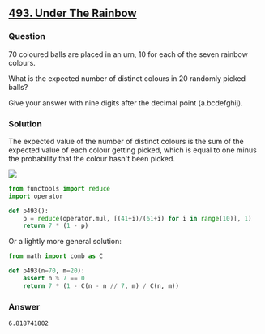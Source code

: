 ## **[493. Under The Rainbow](https://projecteuler.net/problem=493)**

### Question
70 coloured balls are placed in an urn, 10 for each of the seven rainbow colours.

What is the expected number of distinct colours in 20 randomly picked balls?

Give your answer with nine digits after the decimal point (a.bcdefghij).

### Solution

The expected value of the number of distinct colours is the sum of the expected value of each colour getting picked, which is equal to 
one minus the probability that the colour hasn't been picked.

<img src="https://render.githubusercontent.com/render/math?math=E(X) = 7 \cdot \sum_{i=1}^7 E(I_i) = 7 \cdot (1 - P(\text{colour not picked}))">

```python
from functools import reduce
import operator

def p493():
    p = reduce(operator.mul, [(41+i)/(61+i) for i in range(10)], 1)
    return 7 * (1 - p)
```

Or a lightly more general solution:

```python
from math import comb as C

def p493(n=70, m=20):
    assert n % 7 == 0
    return 7 * (1 - C(n - n // 7, m) / C(n, m))
```

### Answer
`6.818741802`
